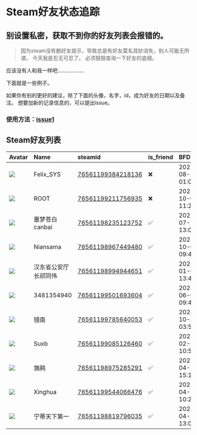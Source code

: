 # Steam好友状态追踪
## 别设置私密，获取不到你的好友列表会报错的。

> 因为steam没有删好友提示，导致总是有好友莫名其妙消失，别人可能无所谓，
> 今天我是忍无可忍了。 必须狠狠查询一下好友的底细。

应该没有人和我一样吧………………

下面就是一些例子。

如果你有别的更好的建议，除了下面的头像，名字，id，成为好友的日期以及备注。 想要加新的记录信息的，可以提出issue。

### 使用方法：[issue1](https://github.com/systemannounce/SteamFriends/issues/1)

## Steam好友列表

| Avatar                                                                            | Name       | steamid                                                                     | is_friend   | BFD                 | Remark   | removed_time        |
|:----------------------------------------------------------------------------------|:-----------|:----------------------------------------------------------------------------|:------------|:--------------------|:---------|:--------------------|
| ![](https://avatars.steamstatic.com/d41abd4be0b3769e1919802da758591a11639b13.jpg) | Felix_SYS  | [76561199384218136](https://steamcommunity.com/profiles/76561199384218136/) | ❌           | 2022-08-14 01:06:38 |          | 2024-12-19 20:24:25 |
| ![](https://avatars.steamstatic.com/ef15d4fa577672454e11c4dc5fbfa9fc71722ede.jpg) | ROOT       | [76561199211756935](https://steamcommunity.com/profiles/76561199211756935/) | ❌           | 2021-10-02 11:23:03 |          | 2024-12-19 20:24:25 |
| ![](https://avatars.steamstatic.com/f96be50dc2de59c11300c4e57b6cb687aaea1056.jpg) | 噩梦苍白canbai | [76561198235123752](https://steamcommunity.com/profiles/76561198235123752/) | ✅           | 2022-07-16 13:07:37 |          |                     |
| ![](https://avatars.steamstatic.com/05e1c92edafbb2f88d472490595ff747d5f75862.jpg) | Niansama   | [76561198967449480](https://steamcommunity.com/profiles/76561198967449480/) | ✅           | 2023-10-03 09:46:38 |          |                     |
| ![](https://avatars.steamstatic.com/918e75b77b8f1081258974ae9215a94f8ef2f0ea.jpg) | 汉东省公安厅长祁同伟 | [76561198994944651](https://steamcommunity.com/profiles/76561198994944651/) | ✅           | 2023-01-08 13:43:18 |          |                     |
| ![](https://avatars.steamstatic.com/f30af16020c9771080f7864e2e84f4ca2f81af3d.jpg) | 3481354940 | [76561199501693604](https://steamcommunity.com/profiles/76561199501693604/) | ✅           | 2023-06-05 09:48:44 |          |                     |
| ![](https://avatars.steamstatic.com/edea68afd57a75255af47916521ba7b4bd0174c1.jpg) | 镜南         | [76561199785640053](https://steamcommunity.com/profiles/76561199785640053/) | ✅           | 2024-10-31 03:50:30 |          |                     |
| ![](https://avatars.steamstatic.com/148ff422f2245ab66abfeabf3f7506861d6b703b.jpg) | Suxb       | [76561199085126460](https://steamcommunity.com/profiles/76561199085126460/) | ✅           | 2025-02-25 10:54:12 |          |                     |
| ![](https://avatars.steamstatic.com/83ddbfc84685c2b1b5c28cc15aefdc5baa40a43c.jpg) | 鵼鹀         | [76561198975285291](https://steamcommunity.com/profiles/76561198975285291/) | ✅           | 2025-04-23 15:11:42 |          |                     |
| ![](https://avatars.steamstatic.com/de7aed4299406a52b01b0fc087ec5eb1d380b7e7.jpg) | Xinghua    | [76561199544066476](https://steamcommunity.com/profiles/76561199544066476/) | ✅           | 2025-04-25 10:23:34 |          |                     |
| ![](https://avatars.steamstatic.com/177eb84a38599114a6e3912c02af977f9749bf12.jpg) | 宁蒂天下第一     | [76561198819796035](https://steamcommunity.com/profiles/76561198819796035/) | ✅           | 2025-04-25 13:01:18 |          |                     |